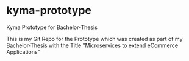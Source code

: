 # kyma-prototype
Kyma Prototype for Bachelor-Thesis

This is my Git Repo for the Prototype which was created as part of my Bachelor-Thesis with the Title "Microservices to extend eCommerce Applications"